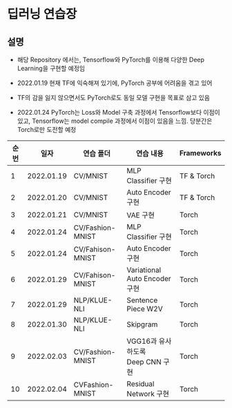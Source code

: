 # 딥러닝 연습장

## 설명
- 해당 Repository 에서는, Tensorflow와 PyTorch를 이용해 다양한 Deep Learning을 구현할 예정임

- 2022.01.19 현재 TF에 익숙해져 있기에, PyTorch 공부에 어려움을 겪고 있어
- TF의 감을 잃지 않으면서도 PyTorch로도 동일 모델 구현을 목표로 삼고 있음
- 2022.01.24 PyTorch는 Loss와 Model 구축 과정에서 Tensorflow보다 이점이 있고, Tensorflow는 model compile 과정에서 이점이 있음을 느낌. 당분간은 Torch로만 도전할 예정

|순번|일자|연습 폴더|연습 내용|Frameworks|
|---|---|---|---|---|
|1|2022.01.19|CV/MNIST|MLP Classifier 구현|TF & Torch|
|2|2022.01.20|CV/MNIST|Auto Encoder 구현|TF & Torch|
|3|2022.01.21|CV/MNIST|VAE 구현|Torch|
|4|2022.01.24|CV/Fashion-MNIST|MLP Classifier 구현|Torch|
|5|2022.01.24|CV/Fahison-MNIST|Auto Encoder 구현|Torch|
|6|2022.01.29|CV/Fahison-MNIST|Variational Auto Encoder 구현|Torch|
|7|2022.01.29|NLP/KLUE-NLI|Sentence Piece W2V|Torch|
|8|2022.01.30|NLP/KLUE-NLI|Skipgram|Torch|
|9|2022.02.03|CV/Fashion-MNIST|VGG16과 유사하도록<br>Deep CNN 구현|Torch|
|10|2022.02.04|CVFashion-MNIST|Residual Network 구현|Torch|